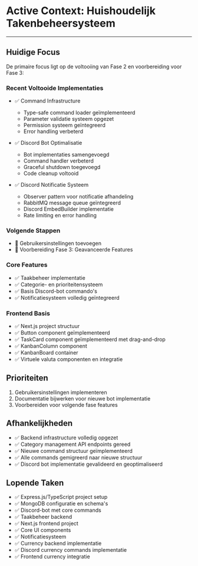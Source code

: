 # Active Context: Huishoudelijk Takenbeheersysteem

---

## Huidige Focus
De primaire focus ligt op de voltooiing van Fase 2 en voorbereiding voor Fase 3:

### Recent Voltooide Implementaties
- ✅ Command Infrastructure
  * Type-safe command loader geïmplementeerd
  * Parameter validatie systeem opgezet
  * Permission systeem geïntegreerd
  * Error handling verbeterd

- ✅ Discord Bot Optimalisatie
  * Bot implementaties samengevoegd
  * Command handler verbeterd
  * Graceful shutdown toegevoegd
  * Code cleanup voltooid

- ✅ Discord Notificatie Systeem
  * Observer pattern voor notificatie afhandeling
  * RabbitMQ message queue geïntegreerd
  * Discord EmbedBuilder implementatie
  * Rate limiting en error handling

### Volgende Stappen
- 🔄 Gebruikersinstellingen toevoegen
- 🔄 Voorbereiding Fase 3: Geavanceerde Features

### Core Features
- ✅ Taakbeheer implementatie
- ✅ Categorie- en prioriteitensysteem
- ✅ Basis Discord-bot commando's
- ✅ Notificatiesysteem volledig geïntegreerd

### Frontend Basis
- ✅ Next.js project structuur
- ✅ Button component geïmplementeerd
- ✅ TaskCard component geïmplementeerd met drag-and-drop
- ✅ KanbanColumn component
- ✅ KanbanBoard container
- ✅ Virtuele valuta componenten en integratie

## Prioriteiten
1. Gebruikersinstellingen implementeren
2. Documentatie bijwerken voor nieuwe bot implementatie
3. Voorbereiden voor volgende fase features

## Afhankelijkheden
- ✅ Backend infrastructure volledig opgezet
- ✅ Category management API endpoints gereed
- ✅ Nieuwe command structuur geïmplementeerd
- ✅ Alle commands gemigreerd naar nieuwe structuur
- ✅ Discord bot implementatie gevalideerd en geoptimaliseerd

## Lopende Taken
- ✅ Express.js/TypeScript project setup
- ✅ MongoDB configuratie en schema's
- ✅ Discord-bot met core commands
- ✅ Taakbeheer backend
- ✅ Next.js frontend project
- ✅ Core UI components
- ✅ Notificatiesysteem
- ✅ Currency backend implementatie
- ✅ Discord currency commands implementatie
- ✅ Frontend currency integratie